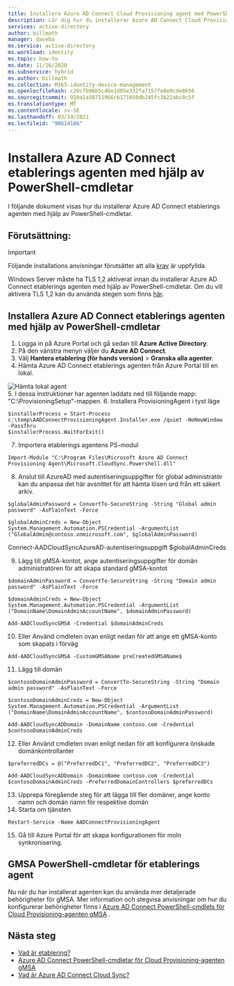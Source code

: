 ```yaml
---
title: Installera Azure AD Connect Cloud Provisioning agent med PowerShell
description: Lär dig hur du installerar Azure AD Connect Cloud Provisioning-agenten med hjälp av PowerShell-cmdletar.
services: active-directory
author: billmath
manager: daveba
ms.service: active-directory
ms.workload: identity
ms.topic: how-to
ms.date: 11/16/2020
ms.subservice: hybrid
ms.author: billmath
ms.collection: M365-identity-device-management
ms.openlocfilehash: c20cfb96b5cd6e1d05e332fa7157fe6e0cde8656
ms.sourcegitcommit: 910a1a38711966cb171050db245fc3b22abc8c5f
ms.translationtype: MT
ms.contentlocale: sv-SE
ms.lasthandoff: 03/19/2021
ms.locfileid: "98614186"
---
```

# <a name="install-the-azure-ad-connect-provisioning-agent-using-powershell-cmdlets"></a>Installera Azure AD Connect etablerings agenten med hjälp av PowerShell-cmdletar 
I följande dokument visas hur du installerar Azure AD Connect etablerings agenten med hjälp av PowerShell-cmdletar.
 

## <a name="prerequisite"></a>Förutsättning: 


>[!IMPORTANT]
>Följande installations anvisningar förutsätter att alla [krav](how-to-prerequisites.md) är uppfyllda.
>
> Windows Server måste ha TLS 1,2 aktiverat innan du installerar Azure AD Connect etablerings agenten med hjälp av PowerShell-cmdletar. Om du vill aktivera TLS 1,2 kan du använda stegen som finns [här](how-to-prerequisites.md#tls-requirements).

 

## <a name="install-the-azure-ad-connect-provisioning-agent-using-powershell-cmdlets"></a>Installera Azure AD Connect etablerings agenten med hjälp av PowerShell-cmdletar 


 1. Logga in på Azure Portal och gå sedan till **Azure Active Directory**.
 2. På den vänstra menyn väljer du **Azure AD Connect**.
 3. Välj **Hantera etablering (för hands version)**  >  **Granska alla agenter**.
 4. Hämta Azure AD Connect etablerings agenten från Azure Portal till en lokal.  

   ![Hämta lokal agent](media/how-to-install/install-9.png)</br>
 5. I dessa instruktioner har agenten laddats ned till följande mapp: "C:\ProvisioningSetup"-mappen. 
 6. Installera ProvisioningAgent i tyst läge

   ```
   $installerProcess = Start-Process c:\temp\AADConnectProvisioningAgent.Installer.exe /quiet -NoNewWindow -PassThru 
   $installerProcess.WaitForExit()  
   ```
 7. Importera etablerings agentens PS-modul 

   ```
   Import-Module "C:\Program Files\Microsoft Azure AD Connect Provisioning Agent\Microsoft.CloudSync.Powershell.dll" 
   ```
 8. Anslut till AzureAD med autentiseringsuppgifter för global administratör kan du anpassa det här avsnittet för att hämta lösen ord från ett säkert arkiv. 

   ```
   $globalAdminPassword = ConvertTo-SecureString -String "Global admin password" -AsPlainText -Force 

   $globalAdminCreds = New-Object System.Management.Automation.PSCredential -ArgumentList ("GlobalAdmin@contoso.onmicrosoft.com", $globalAdminPassword) 
   ```

   Connect-AADCloudSyncAzureAD-autentiseringsuppgift $globalAdminCreds 

 9. Lägg till gMSA-kontot, ange autentiseringsuppgifter för domän administratören för att skapa standard gMSA-kontot 
 
   ```
   $domainAdminPassword = ConvertTo-SecureString -String "Domain admin password" -AsPlainText -Force 

   $domainAdminCreds = New-Object System.Management.Automation.PSCredential -ArgumentList ("DomainName\DomainAdminAccountName", $domainAdminPassword) 

   Add-AADCloudSyncGMSA -Credential $domainAdminCreds 
   ```
 10. Eller Använd cmdleten ovan enligt nedan för att ange ett gMSA-konto som skapats i förväg 

 
   ```
   Add-AADCloudSyncGMSA -CustomGMSAName preCreatedGMSAName$ 
   ```
 11. Lägg till domän 

   ```
   $contosoDomainAdminPassword = ConvertTo-SecureString -String "Domain admin password" -AsPlainText -Force 

   $contosoDomainAdminCreds = New-Object System.Management.Automation.PSCredential -ArgumentList ("DomainName\DomainAdminAccountName", $contosoDomainAdminPassword) 

   Add-AADCloudSyncADDomain -DomainName contoso.com -Credential $contosoDomainAdminCreds 
   ```
 12. Eller Använd cmdleten ovan enligt nedan för att konfigurera önskade domänkontrollanter 

   ```
   $preferredDCs = @("PreferredDC1", "PreferredDC2", "PreferredDC3") 

   Add-AADCloudSyncADDomain -DomainName contoso.com -Credential $contosoDomainAdminCreds -PreferredDomainControllers $preferredDCs 
   ```
 13. Upprepa föregående steg för att lägga till fler domäner, ange konto namn och domän namn för respektive domän 
 14. Starta om tjänsten 
   ```
   Restart-Service -Name AADConnectProvisioningAgent  
   ```
 15.  Gå till Azure Portal för att skapa konfigurationen för moln synkronisering.

## <a name="provisioning-agent-gmsa-powershell-cmdlets"></a>GMSA PowerShell-cmdletar för etablerings agent
Nu när du har installerat agenten kan du använda mer detaljerade behörigheter för gMSA.  Mer information och stegvisa anvisningar om hur du konfigurerar behörigheter finns i [Azure AD Connect PowerShell-cmdlets för Cloud Provisioning-agenten gMSA](how-to-gmsa-cmdlets.md) .

## <a name="next-steps"></a>Nästa steg 

- [Vad är etablering?](what-is-provisioning.md)
- [Azure AD Connect PowerShell-cmdletar för Cloud Provisioning-agenten gMSA](how-to-gmsa-cmdlets.md)
- [Vad är Azure AD Connect Cloud Sync?](what-is-cloud-sync.md)